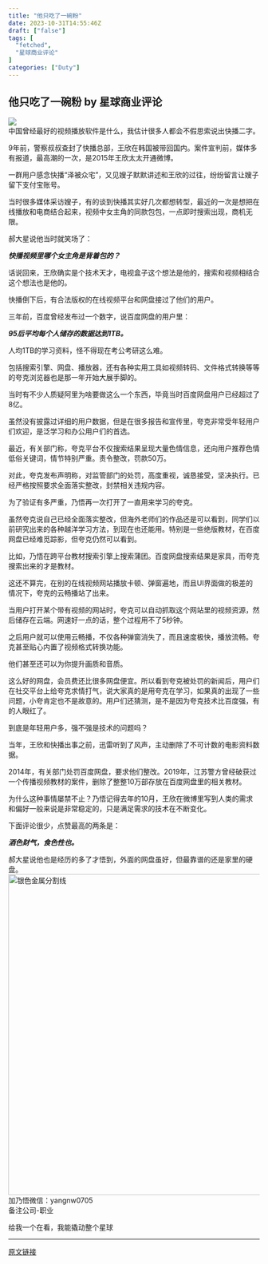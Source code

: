```yaml
---
title: "他只吃了一碗粉"
date: 2023-10-31T14:55:46Z
draft: ["false"]
tags: [
  "fetched",
  "星球商业评论"
]
categories: ["Duty"]
---
```

他只吃了一碗粉 by 星球商业评论
------
<div><section data-mpa-powered-by="yiban.io"><img data-ratio="0.5777777777777777" data-s="300,640" data-type="png" data-w="1080" data-src="https://mmbiz.qpic.cn/sz_mmbiz_png/8TxMl1sic8bWvsnibgvhlo1wYwe2RLY0TpK6a93H8mgDAVXKJfxrBCUyXd1GJ4lS0fybUibbytZLcSxY2VlsJia8WA/640?wx_fmt=png" src="https://mmbiz.qpic.cn/sz_mmbiz_png/8TxMl1sic8bWvsnibgvhlo1wYwe2RLY0TpK6a93H8mgDAVXKJfxrBCUyXd1GJ4lS0fybUibbytZLcSxY2VlsJia8WA/640?wx_fmt=png"></section><section><span>中国曾经最好的视频播放软件是什么，我估计很多人都会不假思索说出快播二字。</span><p></p></section><section><span>9年前，警察叔叔查封了快播总部，王欣在韩国被带回国内。案件宣判前，媒体多有报道，最高潮的一次，是2015年王欣太太开通微博。</span><p></p></section><section><span>一群用户感念快播“泽被众宅”，又见嫂子默默讲述和王欣的过往，纷纷留言让嫂子留下支付宝账号。</span><p></p></section><section><span>当时很多媒体采访嫂子，有的谈到快播其实好几次都想转型，最近的一次是想把在线播放和电商结合起来，视频中女主角的同款包包，一点即时搜索出现，商机无限。</span><p></p></section><section><span>郝大星说他当时就笑场了：</span><p></p></section><section><span><em><strong><span>快播视频里哪个女主角是背着包的？</span></strong></em></span><p></p></section><section><span>话说回来，王欣确实是个技术天才，电视盒子这个想法是他的，搜索和视频相结合这个想法也是他的。</span><p></p></section><section><span>快播倒下后，有合法版权的在线视频平台和网盘接过了他们的用户。</span><p></p></section><section><span>三年前，百度曾经发布过一个数字，说百度网盘的用户里：</span><p></p></section><section><span><strong><em><span>95后平均每个人储存的数据达到1TB。</span></em></strong></span><p></p></section><section><span>人均1TB的学习资料，怪不得现在考公考研这么难。</span><p></p></section><section><span>包括搜索引擎、网盘、播放器，还有各种实用工具如视频转码、文件格式转换等等的夸克浏览器也是那一年开始大展手脚的。</span><p></p></section><section><span>当时有不少人质疑阿里为啥要做这么一个东西，毕竟当时百度网盘用户已经超过了8亿。</span><p></p></section><section><span>虽然没有披露过详细的用户数据，但是在很多报告和宣传里，夸克非常受年轻用户们欢迎，是泛学习和办公用户们的首选。</span><p></p></section><section><span>最近，有关部门称，夸克平台不仅搜索结果呈现大量色情信息，还向用户推荐色情低俗关键词，情节特别严重。责令整改，罚款50万。</span><p></p></section><section><span>对此，夸克发布声明称，对监管部门的处罚，高度重视，诚恳接受，坚决执行。已经严格按照要求全面落实整改，封禁相关违规内容。</span><p></p></section><section><span>为了验证有多严重，乃悟再一次打开了一直用来学习的夸克。</span><p></p></section><section><span>虽然夸克说自己已经全面落实整改，但海外老师们的作品还是可以看到，同学们以前研究出来的各种越洋学习方法，到现在也还能用。特别是一些绝版教材，在百度网盘已经难觅踪影，但夸克仍然可以看到。</span><p></p></section><section><span>比如，乃悟在跨平台教材搜索引擎上搜索蒲团。百度网盘搜索结果是家具，而夸克搜索出来的才是教材。</span><p></p></section><section><span>这还不算完，在别的在线视频网站播放卡顿、弹窗遍地，而且UI界面做的极差的情况下，夸克的云畅播站了出来。</span><p></p></section><section><span>当用户打开某个带有视频的网站时，夸克可以自动抓取这个网站里的视频资源，然后储存在云端。网速好一点的话，整个过程用不了5秒钟。</span><p></p></section><section><span>之后用户就可以使用云畅播，不仅各种弹窗消失了，而且速度极快，播放流畅。夸克甚至贴心内置了视频格式转换功能。</span><p></p></section><section><span>他们甚至还可以为你提升画质和音质。</span><p></p></section><section><span>这么好的网盘，会员费还比很多网盘便宜。所以看到夸克被处罚的新闻后，用户们在社交平台上给夸克求情打气，说大家真的是用夸克在学习，如果真的出现了一些问题，小夸肯定也不是故意的。用户们还猜测，是不是因为夸克技术比百度强，有的人眼红了。</span><p></p></section><section><span>到底是年轻用户多，强不强是技术的问题吗？</span><p></p></section><section><span>当年，王欣和快播出事之前，迅雷听到了风声，主动删除了不可计数的电影资料数据。</span><p></p></section><section><span>2014年，有关部门处罚百度网盘，要求他们整改。2019年，江苏警方曾经破获过一个传播视频教材的案件，删除了整整10万部存放在百度网盘里的相关教材。</span><p></p></section><section><span>为什么这种事情屡禁不止？乃悟记得去年的10月，王欣在微博里写到人类的需求和偏好一般来说是非常稳定的，只是满足需求的技术在不断变化。</span><p></p></section><section><span>下面评论很少，点赞最高的两条是：</span><p></p></section><section><span><em><strong><span>酒色财气，食色性也。</span></strong></em></span><p></p></section><section><span>郝大星说他也是经历的多了才悟到，外面的网盘虽好，但最靠谱的还是家里的硬盘。</span></section><section><img data-backh="22" data-backw="374" data-before-oversubscription-url="https://mmbiz.qpic.cn/mmbiz_png/kpsiagCLeRJIibFJra24e0CEQyv6vMM3eKAH03EvFleHzv5hUorooP6nYficDJacJaIpFh4JQ6XWMz1MGkZ5ibwXOQ/?wx_fmt=png" data-fileid="100005549" data-ratio="0.05776173285198556" data-type="png" data-w="554" title="银色金属分割线" width="643px" data-src="https://mmbiz.qpic.cn/mmbiz_png/kpsiagCLeRJIibFJra24e0CEQyv6vMM3eKAH03EvFleHzv5hUorooP6nYficDJacJaIpFh4JQ6XWMz1MGkZ5ibwXOQ/640?wx_fmt=png&amp;wxfrom=5&amp;wx_lazy=1&amp;wx_co=1" src="https://mmbiz.qpic.cn/mmbiz_png/kpsiagCLeRJIibFJra24e0CEQyv6vMM3eKAH03EvFleHzv5hUorooP6nYficDJacJaIpFh4JQ6XWMz1MGkZ5ibwXOQ/640?wx_fmt=png&amp;wxfrom=5&amp;wx_lazy=1&amp;wx_co=1"></section><section><span>加</span><span>乃悟微信：yangnw0705</span></section><section><span>备注公司-职业</span></section><section><mp-common-profile data-pluginname="mpprofile" data-weuitheme="light" data-id="MzU3MzgxMjI2Ng==" data-headimg="http://mmbiz.qpic.cn/mmbiz_png/8TxMl1sic8bXZlqJCwbqnonWiaMo8icd1Xk2nGCnicQC4jtnAnkulhiczA0s7B5VB2LLqsw7JzFgiaYRDhlFaNbJkyhw/300?wx_fmt=png&amp;wxfrom=19" data-nickname="星球商业评论" data-alias="xqnews" data-signature="星球之上无新事" data-from="2" data-index="0" data-origin_num="875" data-isban="0" data-biz_account_status="0"></mp-common-profile></section><p><span>给我一个在看，我能撬动整个星球</span></p><section><p></p></section><p><mp-style-type data-value="3"></mp-style-type></p></div>  
<hr>
<a href="https://mp.weixin.qq.com/s/Z-AEeffmBmLDUD3fHNL6PQ",target="_blank" rel="noopener noreferrer">原文链接</a>
